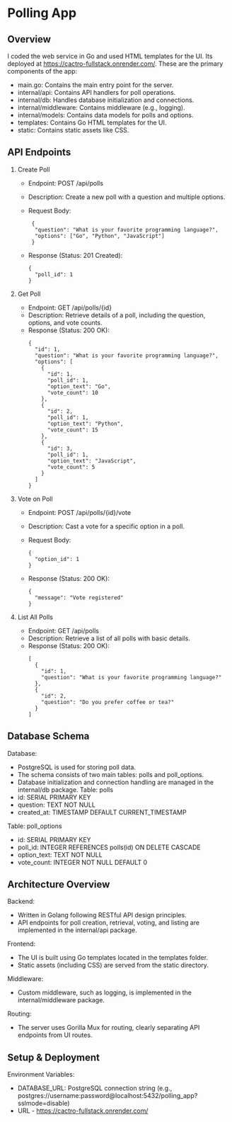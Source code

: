 Polling App
=================

Overview
--------
I coded the web service in Go and used HTML templates for the UI. Its deployed at https://cactro-fullstack.onrender.com/. These are the primary components of the app:

  - main.go: Contains the main entry point for the server.
  - internal/api: Contains API handlers for poll operations.
  - internal/db: Handles database initialization and connections.
  - internal/middleware: Contains middleware (e.g., logging).
  - internal/models: Contains data models for polls and options.
  - templates: Contains Go HTML templates for the UI.
  - static: Contains static assets like CSS.

API Endpoints
-------------
1. Create Poll
   - Endpoint: POST /api/polls
   - Description: Create a new poll with a question and multiple options.
   - Request Body:
     ```
      {  
       "question": "What is your favorite programming language?",
       "options": ["Go", "Python", "JavaScript"]
      }
     ```
 
   - Response (Status: 201 Created):
     ``` 
     {
       "poll_id": 1
     }
     ```
     

2. Get Poll
   - Endpoint: GET /api/polls/{id}
   - Description: Retrieve details of a poll, including the question, options, and vote counts.
   - Response (Status: 200 OK):
     ```
     {
       "id": 1,
       "question": "What is your favorite programming language?",
       "options": [
         {
           "id": 1,
           "poll_id": 1,
           "option_text": "Go",
           "vote_count": 10
         },
         {
           "id": 2,
           "poll_id": 1,
           "option_text": "Python",
           "vote_count": 15
         },
         {
           "id": 3,
           "poll_id": 1,
           "option_text": "JavaScript",
           "vote_count": 5
         }
       ]
     }
     ``` 

3. Vote on Poll
   - Endpoint: POST /api/polls/{id}/vote
   - Description: Cast a vote for a specific option in a poll.
   - Request Body:
     ```
     {
       "option_id": 1
     }
     ```

   - Response (Status: 200 OK):

     ```
     {
       "message": "Vote registered"
     }
     ```

4. List All Polls
   - Endpoint: GET /api/polls
   - Description: Retrieve a list of all polls with basic details.
   - Response (Status: 200 OK):
     ```
     [
       {
         "id": 1,
         "question": "What is your favorite programming language?"
       },
       {
         "id": 2,
         "question": "Do you prefer coffee or tea?"
       }
     ]
     ```

Database Schema
---------------
Database:
  - PostgreSQL is used for storing poll data.
  - The schema consists of two main tables: polls and poll_options.
  - Database initialization and connection handling are managed in the internal/db package.
 Table: polls
  - id: SERIAL PRIMARY KEY
  - question: TEXT NOT NULL
  - created_at: TIMESTAMP DEFAULT CURRENT_TIMESTAMP

Table: poll_options
  - id: SERIAL PRIMARY KEY
  - poll_id: INTEGER REFERENCES polls(id) ON DELETE CASCADE
  - option_text: TEXT NOT NULL
  - vote_count: INTEGER NOT NULL DEFAULT 0

Architecture Overview
---------------------
Backend:
  - Written in Golang following RESTful API design principles.
  - API endpoints for poll creation, retrieval, voting, and listing are implemented in the internal/api package. 

Frontend:
  - The UI is built using Go templates located in the templates folder.
  - Static assets (including CSS) are served from the static directory.

Middleware:
  - Custom middleware, such as logging, is implemented in the internal/middleware package.

Routing:
  - The server uses Gorilla Mux for routing, clearly separating API endpoints from UI routes.

Setup & Deployment
--------------------
Environment Variables:
  - DATABASE_URL: PostgreSQL connection string (e.g., postgres://username:password@localhost:5432/polling_app?sslmode=disable)
  - URL - https://cactro-fullstack.onrender.com/
 
 